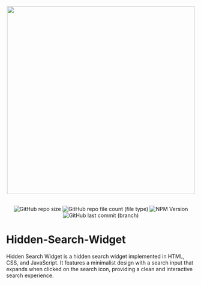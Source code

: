 <div align="center">
  <img src="https://github.com/yazansedih/Hidden-Search-Widget/assets/137224224/d019fb66-4c76-4236-967c-0b0f18cd2e68" width=500px/>
  <br />
  <br />

 ![GitHub repo size](https://img.shields.io/github/repo-size/yazansedih/Hidden-Search-Widget) ![GitHub repo file count (file type)](https://img.shields.io/github/directory-file-count/yazansedih/Hidden-Search-Widget) ![NPM Version](https://img.shields.io/npm/v/npm) ![GitHub last commit (branch)](https://img.shields.io/github/last-commit/yazansedih/Hidden-Search-Widget/main)
 
</div>  

<h1>Hidden-Search-Widget</h1>
Hidden Search Widget is a hidden search widget implemented in HTML, CSS, and JavaScript. It features a minimalist design with a search input that expands when clicked on the search icon, providing a clean and interactive search experience.
